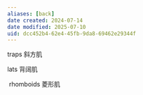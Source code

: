 ```yaml
---
aliases: [back]
date created: 2024-07-14
date modified: 2025-07-10
uid: dcc452b4-62e4-45fb-9da8-69462e29344f
---
```


traps 斜方肌

lats 背阔肌

 rhomboids 菱形肌
